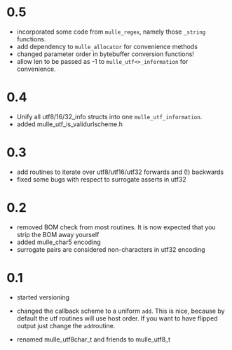 # 0.5

* incorporated some code from `mulle_regex`, namely those `_string` functions.
* add dependency to `mulle_allocator` for convenience methods
* changed parameter order in bytebuffer conversion functions!
* allow len to be passed as -1 to `mulle_utf<>_information` for convenience.

# 0.4

* Unify all utf8/16/32_info structs into one `mulle_utf_information`.
* added mulle_utf_is_validurlscheme.h


# 0.3

* add routines to iterate over utf8/utf16/utf32 forwards and (!) backwards
* fixed some bugs with respect to surrogate asserts in utf32

# 0.2

* removed BOM check from most routines. It is now expected that you strip
  the BOM away yourself
* added mulle_char5 encoding 
* surrogate pairs are considered non-characters in utf32 encoding 


# 0.1

* started versioning

* changed the callback scheme to a uniform `add`. This is nice,
  because by default the utf routines will use host order. If you want
  to have flipped output just change the `add`routine.

* renamed mulle_utf8char_t and friends to mulle_utf8_t 